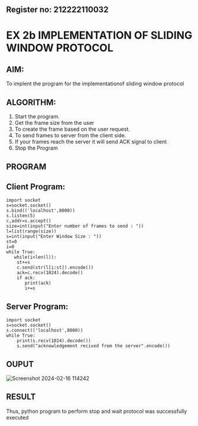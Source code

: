 ## Register no: 212222110032
# EX 2b IMPLEMENTATION OF SLIDING WINDOW PROTOCOL
## AIM:
To implent the program for the implementationof sliding window protocol
## ALGORITHM:
1. Start the program.
2. Get the frame size from the user
3. To create the frame based on the user request.
4. To send frames to server from the client side.
5. If your frames reach the server it will send ACK signal to client
6. Stop the Program
## PROGRAM
## Client Program:
```
import socket
s=socket.socket()
s.bind(('localhost',8000))
s.listen(5)
c,addr=s.accept()
size=int(input("Enter number of frames to send : "))
l=list(range(size))
s=int(input("Enter Window Size : "))
st=0
i=0
while True:
   while(i<len(l)):
    st+=s
    c.send(str(l[i:st]).encode())
    ack=c.recv(1024).decode()
    if ack:
       print(ack)
       i+=s

```
## Server Program:
```
import socket
s=socket.socket()
s.connect(('localhost',8000))
while True: 
    print(s.recv(1024).decode())
    s.send("acknowledgement recived from the server".encode())

```
## OUPUT
![Screenshot 2024-02-16 114242](https://github.com/22008837/2b_SLIDING_WINDOW_PROTOCOL/assets/120194155/c17b89e0-ed9b-4f9c-9ccf-1d14c7d862a7)

## RESULT
Thus, python program to perform stop and wait protocol was successfully executed
